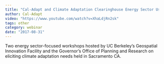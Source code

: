 ```yaml
---
title: "Cal-Adapt and Climate Adaptation Clearinghouse Energy Sector User Needs Assessment Workshops"
author: Cal-Adapt
video: "https://www.youtube.com/watch?v=XhaLdjRn2sk"
tags: other
category: webinar
date: "2017-08-31"
---
```


Two energy sector-focused workshops hosted by UC Berkeley’s Geospatial Innovation Facility and the Governor’s Office of Planning and Research on eliciting climate adaptation needs held in Sacramento CA.